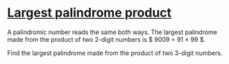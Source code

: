 # [Largest palindrome product](https://projecteuler.net/problem=4)

A palindromic number reads the same both ways.
The largest palindrome made from the product of two 2-digit
numbers is $ 9009 = 91 × 99 $.

Find the largest palindrome made from the product of two 3-digit numbers.
